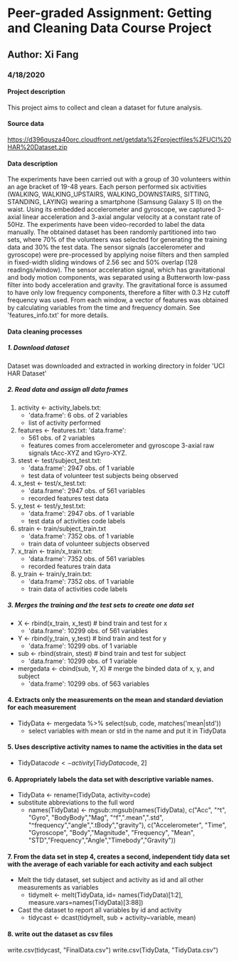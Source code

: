 # Peer-graded Assignment: Getting and Cleaning Data Course Project
## Author: Xi Fang
### 4/18/2020

#### Project description
This project aims to collect and clean a dataset for future analysis.

#### Source data
https://d396qusza40orc.cloudfront.net/getdata%2Fprojectfiles%2FUCI%20HAR%20Dataset.zip

#### Data description
The experiments have been carried out with a group of 30 volunteers within an age bracket of 19-48 years. Each person performed six activities (WALKING, WALKING_UPSTAIRS, WALKING_DOWNSTAIRS, SITTING, STANDING, LAYING) wearing a smartphone (Samsung Galaxy S II) on the waist. Using its embedded accelerometer and gyroscope, we captured 3-axial linear acceleration and 3-axial angular velocity at a constant rate of 50Hz. The experiments have been video-recorded to label the data manually. The obtained dataset has been randomly partitioned into two sets, where 70% of the volunteers was selected for generating the training data and 30% the test data. 
The sensor signals (accelerometer and gyroscope) were pre-processed by applying noise filters and then sampled in fixed-width sliding windows of 2.56 sec and 50% overlap (128 readings/window). The sensor acceleration signal, which has gravitational and body motion components, was separated using a Butterworth low-pass filter into body acceleration and gravity. The gravitational force is assumed to have only low frequency components, therefore a filter with 0.3 Hz cutoff frequency was used. From each window, a vector of features was obtained by calculating variables from the time and frequency domain. See 'features_info.txt' for more details. 

#### Data cleaning processes
##### 1. Download dataset
   Dataset was downloaded and extracted in working directory in folder 'UCI HAR Dataset'
   
##### 2. Read data and assign all data frames
1. activity <- activity_labels.txt: 
   + 'data.frame':	6 obs. of  2 variables
   + list of activity performed 
2. features <- features.txt: 'data.frame':	
   + 561 obs. of  2 variables
   + features comes from accelerometer and gyroscope 3-axial raw signals tAcc-XYZ and tGyro-XYZ.
3. stest <- test/subject_test.txt: 
   + 'data.frame':	2947 obs. of  1 variable
   + test data of volunteer test subjects being observed
4. x_test <- test/x_test.txt:
   + 'data.frame':	2947 obs. of  561 variables
   + recorded features test data
5. y_test <- test/y_test.txt:
   + 'data.frame':	2947 obs. of  1 variable
   + test data of activities code labels
6. strain <- train/subject_train.txt
   + 'data.frame':	7352 obs. of  1 variable
   + train data of volunteer subjects observed
7. x_train <- train/x_train.txt:
   + 'data.frame':	7352 obs. of  561 variables
   + recorded features train data
8. y_train <- train/y_train.txt:
   + 'data.frame':	7352 obs. of  1 variable
   + train data of activities code labels
   
##### 3. Merges the training and the test sets to create one data set
+ X <- rbind(x_train, x_test) # bind train and test for x
   + 'data.frame':	10299 obs. of  561 variables
+ Y <- rbind(y_train, y_test) # bind train and test for y
   + 'data.frame':	10299 obs. of  1 variable
+ sub <- rbind(strain, stest) # bind train and test for subject
   + 'data.frame':	10299 obs. of  1 variable
+ mergedata <- cbind(sub, Y, X) # merge the binded data of x, y, and subject
   + 'data.frame':	10299 obs. of  563 variables
   
#### 4. Extracts only the measurements on the mean and standard deviation for each measurement
+ TidyData <- mergedata %>% select(sub, code, matches('mean|std'))
   + select variables with mean or std in the name and put it in TidyData
   
#### 5. Uses descriptive activity names to name the activities in the data set
+ TidyData$code <- activity[TidyData$code, 2]

#### 6. Appropriately labels the data set with descriptive variable names.
+ TidyData <- rename(TidyData, activity=code)
+ substitute abbreviations to the full word
   + names(TidyData) <- mgsub::mgsub(names(TidyData), c("Acc", "^t", "Gyro", "BodyBody","Mag", "^f",".mean",".std", "^frequency","angle",".tBody","gravity"), c("Accelerometer", "Time", "Gyroscope", "Body","Magnitude", "Frequency", "Mean", "STD","Frequency","Angle","Timebody","Gravity"))

#### 7. From the data set in step 4, creates a second, independent tidy data set with the average of each variable for each activity and each subject
+ Melt the tidy dataset, set subject and activity as id and all other measurements as variables
   + tidymelt <- melt(TidyData, id= names(TidyData)[1:2], measure.vars=names(TidyData)[3:88])
+ Cast the dataset to report all variables by id and activity
   + tidycast <- dcast(tidymelt, sub + activity~variable, mean)
   
#### 8. write out the dataset as csv files
write.csv(tidycast, "FinalData.csv")
write.csv(TidyData, "TidyData.csv")
   
   
   
   
   
   
   
   